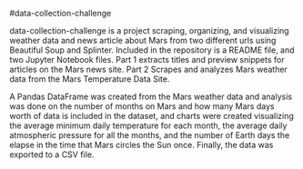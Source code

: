 #data-collection-challenge

data-collection-challenge is a project scraping, organizing, and visualizing weather data and news article about Mars from two different urls using Beautiful Soup and Splinter. Included in the repository is a README file, and two Jupyter Notebook files. Part 1 extracts titles and preview snippets for articles on the Mars news site.  Part 2 Scrapes and analyzes Mars weather data from the Mars Temperature Data Site.

A Pandas DataFrame was created from the Mars weather data and analysis was done on the number of months on Mars and how many Mars days worth of data is included in the dataset, and charts were created visualizing the average minimum daily temperature for each month, the average daily atmospheric pressure for all the months, and the number of Earth days the elapse in the time that Mars circles the Sun once.  Finally, the data was exported to a CSV file.

